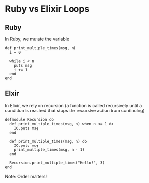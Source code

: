 # Ruby vs Elixir Loops

## Ruby

In Ruby, we mutate the variable

```
def print_multiple_times(msg, n)
  i = 0

  while i < n
    puts msg
    i += 1
  end
end
```

## Elxir

In Elixir, we rely on recursion (a function is called recursively until a condition is reached that stops the recursive action from continuing)

```
defmodule Recursion do
  def print_multiple_times(msg, n) when n <= 1 do
    IO.puts msg
  end

  def print_multiple_times(msg, n) do
    IO.puts msg
    print_multiple_times(msg, n - 1)
  end

  Recursion.print_multiple_times("Hello!", 3)
end
```

Note: Order matters!
